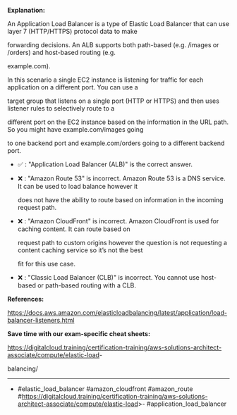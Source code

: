 **Explanation:**

An Application Load Balancer is a type of Elastic Load Balancer that can use layer 7 (HTTP/HTTPS) protocol data to make

forwarding decisions. An ALB supports both path-based (e.g. /images or /orders) and host-based routing (e.g.

example.com).

In this scenario a single EC2 instance is listening for traffic for each application on a different port. You can use a

target group that listens on a single port (HTTP or HTTPS) and then uses listener rules to selectively route to a

different port on the EC2 instance based on the information in the URL path. So you might have example.com/images going

to one backend port and example.com/orders going to a different backend port.

- ✅ :  "Application Load Balancer (ALB)" is the correct answer.

- ❌ :  "Amazon Route 53" is incorrect. Amazon Route 53 is a DNS service. It can be used to load balance however it

  does not have the ability to route based on information in the incoming request path.

- ❌ :  "Amazon CloudFront" is incorrect. Amazon CloudFront is used for caching content. It can route based on

  request path to custom origins however the question is not requesting a content caching service so it’s not the best

  fit for this use case.

- ❌ :  "Classic Load Balancer (CLB)" is incorrect. You cannot use host-based or path-based routing with a CLB.

**References:**

<https://docs.aws.amazon.com/elasticloadbalancing/latest/application/load-balancer-listeners.html>

**Save time with our exam-specific cheat sheets:**

<https://digitalcloud.training/certification-training/aws-solutions-architect-associate/compute/elastic-load>-

balancing/

----

- #elastic_load_balancer #amazon_cloudfront #amazon_route #<https://digitalcloud.training/certification-training/aws-solutions-architect-associate/compute/elastic-load>>- #application_load_balancer
